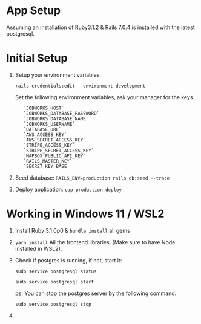 # App Setup
Assuming an installation of Ruby3.1.2 & Rails  7.0.4 is installed with the latest postgresql. 

# Initial Setup

1. Setup your environment variables:

   `rails credentials:edit --environment development`
   
   Set the following environment variables, ask your manager for the keys.

   ```
      `JOBWORKS_HOST`
      `JOBWORKS_DATABASE_PASSWORD`
      `JOBWORKS_DATABASE_NAME`
      `JOBWORKS_USERNAME`
      `DATABASE_URL`
      `AWS_ACCESS_KEY`
      `AWS_SECRET_ACCESS_KEY`
      `STRIPE_ACCESS_KEY`
      `STRIPE_SECRET_ACCESS_KEY`
      `MAPBOX_PUBLIC_API_KEY`
      `RAILS_MASTER_KEY`
      `SECRET_KEY_BASE`
   ```

2. Seed database:
`RAILS_ENV=production rails db:seed --trace`

3. Deploy application: `cap production deploy`



# Working in Windows 11 / WSL2

1. Install Ruby 3.1.0p0 & `bundle install` all gems
2. `yarn install` All the frontend libraries. (Make sure to have Node installed in WSL2).
3. Check if postgres is running, if not, start it:

   `sudo service postgresql status`

   `sudo service postgresql start`

   ps. You can stop the postgres server by the following command:
   
   `sudo service postgresql stop`
4. 

